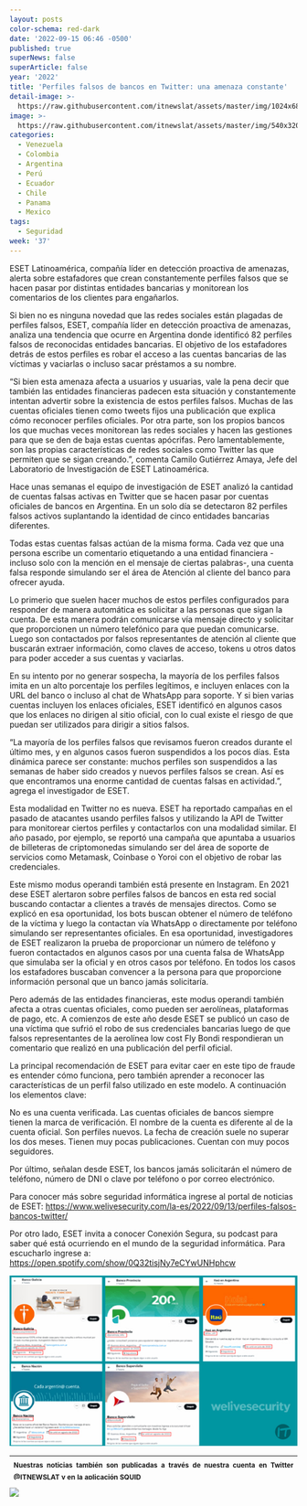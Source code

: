 ```yaml
---
layout: posts
color-schema: red-dark
date: '2022-09-15 06:46 -0500'
published: true
superNews: false
superArticle: false
year: '2022'
title: 'Perfiles falsos de bancos en Twitter: una amenaza constante'
detail-image: >-
  https://raw.githubusercontent.com/itnewslat/assets/master/img/1024x680/bancos-falsos-twitter-g.jpg
image: >-
  https://raw.githubusercontent.com/itnewslat/assets/master/img/540x320/bancos-falsos-twitter-p.jpg
categories:
  - Venezuela
  - Colombia
  - Argentina
  - Perú
  - Ecuador
  - Chile
  - Panama
  - Mexico
tags:
  - Seguridad
week: '37'
---
```

ESET Latinoamérica, compañía líder en detección proactiva de amenazas, alerta sobre estafadores que crean constantemente perfiles falsos que se hacen pasar por distintas entidades bancarias y monitorean los comentarios de los clientes para engañarlos.

Si bien no es ninguna novedad que las redes sociales están plagadas de perfiles falsos, ESET, compañía líder en detección proactiva de amenazas, analiza una tendencia que ocurre en Argentina donde identificó 82 perfiles falsos de reconocidas entidades bancarias. El objetivo de los estafadores detrás de estos perfiles es robar el acceso a las cuentas bancarias de las víctimas y vaciarlas o incluso sacar préstamos a su nombre.
 
“Si bien esta amenaza afecta a usuarios y usuarias, vale la pena decir que también las entidades financieras padecen esta situación y constantemente intentan advertir sobre la existencia de estos perfiles falsos. Muchas de las cuentas oficiales tienen como tweets fijos una publicación que explica cómo reconocer perfiles oficiales. Por otra parte, son los propios bancos los que muchas veces monitorean las redes sociales y hacen las gestiones para que se den de baja estas cuentas apócrifas. Pero lamentablemente, son las propias características de redes sociales como Twitter las que permiten que se sigan creando.”, comenta Camilo Gutiérrez Amaya, Jefe del Laboratorio de Investigación de ESET Latinoamérica.
 
Hace unas semanas el equipo de investigación de ESET analizó la cantidad de cuentas falsas activas en Twitter que se hacen pasar por cuentas oficiales de bancos en Argentina. En un solo día se detectaron 82 perfiles falsos activos suplantando la identidad de cinco entidades bancarias diferentes.
 
Todas estas cuentas falsas actúan de la misma forma. Cada vez que una persona escribe un comentario etiquetando a una entidad financiera - incluso solo con la mención en el mensaje de ciertas palabras-, una cuenta falsa responde simulando ser el área de Atención al cliente del banco para ofrecer ayuda.

Lo primerio que suelen hacer muchos de estos perfiles configurados para responder de manera automática es solicitar a las personas que sigan la cuenta. De esta manera podrán comunicarse vía mensaje directo y solicitar que proporcionen un número telefónico para que puedan comunicarse. Luego son contactados por falsos representantes de atención al cliente que buscarán extraer información, como claves de acceso, tokens u otros datos para poder acceder a sus cuentas y vaciarlas.
 
En su intento por no generar sospecha, la mayoría de los perfiles falsos imita en un alto porcentaje los perfiles legítimos, e incluyen enlaces con la URL del banco o incluso al chat de WhatsApp para soporte. Y si bien varias cuentas incluyen los enlaces oficiales, ESET identificó en algunos casos que los enlaces no dirigen al sitio oficial, con lo cual existe el riesgo de que puedan ser utilizados para dirigir a sitios falsos.
 
“La mayoría de los perfiles falsos que revisamos fueron creados durante el último mes, y en algunos casos fueron suspendidos a los pocos días. Esta dinámica parece ser constante: muchos perfiles son suspendidos a las semanas de haber sido creados y nuevos perfiles falsos se crean. Así es que encontramos una enorme cantidad de cuentas falsas en actividad.”, agrega el investigador de ESET.
 
Esta modalidad en Twitter no es nueva. ESET ha reportado campañas en el pasado de atacantes usando perfiles falsos y utilizando la API de Twitter para monitorear ciertos perfiles y contactarlos con una modalidad similar. El año pasado, por ejemplo, se reportó una campaña que apuntaba a usuarios de billeteras de criptomonedas simulando ser del área de soporte de servicios como Metamask, Coinbase o Yoroi con el objetivo de robar las credenciales.
 
Este mismo modus operandi también está presente en Instagram. En 2021 dese ESET alertaron sobre perfiles falsos de bancos en esta red social buscando contactar a clientes a través de mensajes directos. Como se explicó en esa oportunidad, los bots buscan obtener el número de teléfono de la víctima y luego la contactan vía WhatsApp o directamente por teléfono simulando ser representantes oficiales. En esa oportunidad, investigadores de ESET realizaron la prueba de proporcionar un número de teléfono y fueron contactados en algunos casos por una cuenta falsa de WhatsApp que simulaba ser la oficial y en otros casos por teléfono. En todos los casos los estafadores buscaban convencer a la persona para que proporcione información personal que un banco jamás solicitaría.
 
Pero además de las entidades financieras, este modus operandi también afecta a otras cuentas oficiales, como pueden ser aerolíneas, plataformas de pago, etc. A comienzos de este año desde ESET se publicó un caso de una víctima que sufrió el robo de sus credenciales bancarias luego de que falsos representantes de la aerolínea low cost Fly Bondi respondieran un comentario que realizó en una publicación del perfil oficial.
 
La principal recomendación de ESET para evitar caer en este tipo de fraude es entender cómo funciona, pero también aprender a reconocer las características de un perfil falso utilizado en este modelo. A continuación los elementos clave:

No es una cuenta verificada. Las cuentas oficiales de bancos siempre tienen la marca de verificación.
El nombre de la cuenta es diferente al de la cuenta oficial.
Son perfiles nuevos. La fecha de creación suele no superar los dos meses.
Tienen muy pocas publicaciones.
Cuentan con muy pocos seguidores.
 
Por último, señalan desde ESET, los bancos jamás solicitarán el número de teléfono, número de DNI o clave por teléfono o por correo electrónico.
 
Para conocer más sobre seguridad informática ingrese al portal de noticias de ESET: https://www.welivesecurity.com/la-es/2022/09/13/perfiles-falsos-bancos-twitter/
 
Por otro lado, ESET invita a conocer Conexión Segura, su podcast para saber qué está ocurriendo en el mundo de la seguridad informática. Para escucharlo ingrese a:
https://open.spotify.com/show/0Q32tisjNy7eCYwUNHphcw

![](https://raw.githubusercontent.com/itnewslat/assets/master/img/540x320/bancos-falsos-twitter-p.jpg)

<table style="height: 42px;" width="569">
<tbody>
<tr>
<td style="text-align: justify;"><sub><strong>Nuestras noticias también son publicadas a través de nuestra cuenta en Twitter <a href="https://twitter.com/itnewslat?lang=es">@ITNEWSLAT</a> y en la aplicación <a href="https://squidapp.co/en/">SQUID</a></strong></sub></td>
</tr>
</tbody>
</table>

<img src="https://tracker.metricool.com/c3po.jpg?hash=56f88a41e39ab42c063cc51676587a04"/>